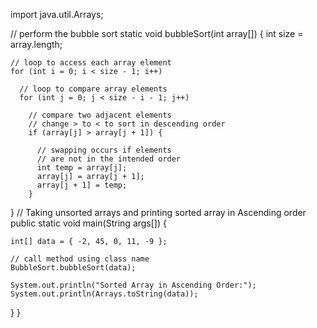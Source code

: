 import java.util.Arrays;

  // perform the bubble sort
  static void bubbleSort(int array[]) {
    int size = array.length;
    
    // loop to access each array element
    for (int i = 0; i < size - 1; i++)
    
      // loop to compare array elements
      for (int j = 0; j < size - i - 1; j++)

        // compare two adjacent elements
        // change > to < to sort in descending order
        if (array[j] > array[j + 1]) {

          // swapping occurs if elements
          // are not in the intended order
          int temp = array[j];
          array[j] = array[j + 1];
          array[j + 1] = temp;
        }
  }
  // Taking unsorted arrays and printing sorted array in Ascending order
  public static void main(String args[]) {
      
    int[] data = { -2, 45, 0, 11, -9 };
    
    // call method using class name
    BubbleSort.bubbleSort(data);
    
    System.out.println("Sorted Array in Ascending Order:");
    System.out.println(Arrays.toString(data));
  }
}
